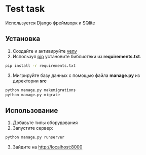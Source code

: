 # Test task
Используется Django фреймворк и SQlite
## Установка
1. Создайте и активируйте [venv](https://docs.python.org/3/library/venv.html)
2. Используя [pip](https://pip.pypa.io/en/stable/) установите библиотеки из **requirements.txt**.
```bash
pip install -r requirements.txt
```
3. Мигрируйте базу данных с помощью файла **manage.py** из директории **src**
```bash
python manage.py makemigrations
python manage.py migrate
```

## Использование

1. Добавьте типы оборудования
2. Запустите сервер:
```bash
python manage.py runserver
```
3. Зайдите на [http://localhost:8000](http://localhost:8000)